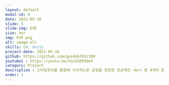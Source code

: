 ```yaml
---
layout: default
modal-id: 6
date: 2021-05-16
slide: 5
slide-img: EVE
size: hor
img: EVE.png
alt: image-alt
skills: C#, Unity
project-date: 2021-05-16
github: https://github.com/gusdn6763/108
youtube1 : https://youtu.be/h1uIGDPUQeY
category: Project
description : 스타일전이를 활용해 시각적으로 감정을 표현한 프로젝트 <br> 총 4개의 층이 존재하며 각각 분노, 슬픔, 사랑, 슬픔을 표현하였습니다. <br><br>역할 &#58; 기획 참여, 메인 개발 및 통합 담당 <br> 구현요소 &#58; 3, 4, 5, 6층 <strong>디자인</strong>을 제외한 나머지 구현 <br> <br>아쉬운점 &#58; 팀원의 개발능력이 부족해 셋팅과 통합 및 외부 요소를 전부 맡을테니 씬을 나누어 층별로 <strong>상호작용</strong>과 꾸미기를 부탁드렸다. 하지만 시간엄수가 잘 되지않고 파일과 오브젝트가 너무 많아져서 감당이 되지않았다. <br><br>개선점 &#58; 팀원의 진행 사항 및 역량 파악, 협업 개선<br>자세한 보기는 youtube 참조
order: 1
---
```

